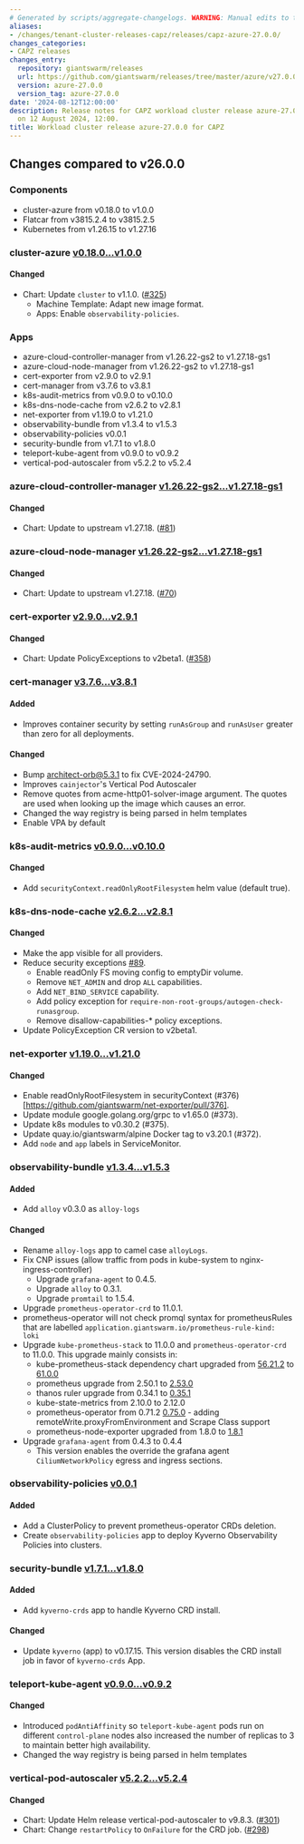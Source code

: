 ```yaml
---
# Generated by scripts/aggregate-changelogs. WARNING: Manual edits to this files will be overwritten.
aliases:
- /changes/tenant-cluster-releases-capz/releases/capz-azure-27.0.0/
changes_categories:
- CAPZ releases
changes_entry:
  repository: giantswarm/releases
  url: https://github.com/giantswarm/releases/tree/master/azure/v27.0.0
  version: azure-27.0.0
  version_tag: azure-27.0.0
date: '2024-08-12T12:00:00'
description: Release notes for CAPZ workload cluster release azure-27.0.0, published
  on 12 August 2024, 12:00.
title: Workload cluster release azure-27.0.0 for CAPZ
---
```


## Changes compared to v26.0.0

### Components

- cluster-azure from v0.18.0 to v1.0.0
- Flatcar from v3815.2.4 to v3815.2.5
- Kubernetes from v1.26.15 to v1.27.16

### cluster-azure [v0.18.0...v1.0.0](https://github.com/giantswarm/cluster-azure/compare/v0.18.0...v1.0.0)

#### Changed

- Chart: Update `cluster` to v1.1.0. ([#325](https://github.com/giantswarm/cluster-azure/pull/325))
  - Machine Template: Adapt new image format.
  - Apps: Enable `observability-policies`.

### Apps

- azure-cloud-controller-manager from v1.26.22-gs2 to v1.27.18-gs1
- azure-cloud-node-manager from v1.26.22-gs2 to v1.27.18-gs1
- cert-exporter from v2.9.0 to v2.9.1
- cert-manager from v3.7.6 to v3.8.1
- k8s-audit-metrics from v0.9.0 to v0.10.0
- k8s-dns-node-cache from v2.6.2 to v2.8.1
- net-exporter from v1.19.0 to v1.21.0
- observability-bundle from v1.3.4 to v1.5.3
- observability-policies v0.0.1
- security-bundle from v1.7.1 to v1.8.0
- teleport-kube-agent from v0.9.0 to v0.9.2
- vertical-pod-autoscaler from v5.2.2 to v5.2.4

### azure-cloud-controller-manager [v1.26.22-gs2...v1.27.18-gs1](https://github.com/giantswarm/azure-cloud-controller-manager-app/compare/v1.26.22-gs2...v1.27.18-gs1)

#### Changed

- Chart: Update to upstream v1.27.18. ([#81](https://github.com/giantswarm/azure-cloud-controller-manager-app/pull/81))

### azure-cloud-node-manager [v1.26.22-gs2...v1.27.18-gs1](https://github.com/giantswarm/azure-cloud-node-manager-app/compare/v1.26.22-gs2...v1.27.18-gs1)

#### Changed

- Chart: Update to upstream v1.27.18. ([#70](https://github.com/giantswarm/azure-cloud-node-manager-app/pull/70))

### cert-exporter [v2.9.0...v2.9.1](https://github.com/giantswarm/cert-exporter/compare/v2.9.0...v2.9.1)

#### Changed

- Chart: Update PolicyExceptions to v2beta1. ([#358](https://github.com/giantswarm/cert-exporter/pull/358))

### cert-manager [v3.7.6...v3.8.1](https://github.com/giantswarm/cert-manager-app/compare/v3.7.6...v3.8.1)

#### Added

- Improves container security by setting `runAsGroup` and `runAsUser` greater than zero for all deployments.

#### Changed

- Bump architect-orb@5.3.1 to fix CVE-2024-24790.
- Improves `cainjector`'s Vertical Pod Autoscaler
- Remove quotes from acme-http01-solver-image argument. The quotes are used when looking up the image which causes an error.
- Changed the way registry is being parsed in helm templates
- Enable VPA by default

### k8s-audit-metrics [v0.9.0...v0.10.0](https://github.com/giantswarm/k8s-audit-metrics/compare/v0.9.0...v0.10.0)

#### Changed

- Add `securityContext.readOnlyRootFilesystem` helm value (default true).

### k8s-dns-node-cache [v2.6.2...v2.8.1](https://github.com/giantswarm/k8s-dns-node-cache-app/compare/v2.6.2...v2.8.1)

#### Changed

- Make the app visible for all providers.
- Reduce security exceptions [#89](https://github.com/giantswarm/k8s-dns-node-cache-app/pull/89).
  - Enable readOnly FS moving config to emptyDir volume.
  - Remove `NET_ADMIN` and drop `ALL` capabilities.
  - Add `NET_BIND_SERVICE` capability.
  - Add policy exception for `require-non-root-groups/autogen-check-runasgroup`.
  - Remove disallow-capabilities-* policy exceptions.
- Update PolicyException CR version to v2beta1.

### net-exporter [v1.19.0...v1.21.0](https://github.com/giantswarm/net-exporter/compare/v1.19.0...v1.21.0)

#### Changed

- Enable readOnlyRootFilesystem in securityContext (#376)[https://github.com/giantswarm/net-exporter/pull/376].
- Update module google.golang.org/grpc to v1.65.0 (#373).
- Update k8s modules to v0.30.2 (#375).
- Update quay.io/giantswarm/alpine Docker tag to v3.20.1 (#372).
- Add `node` and `app` labels in ServiceMonitor.

### observability-bundle [v1.3.4...v1.5.3](https://github.com/giantswarm/observability-bundle/compare/v1.3.4...v1.5.3)

#### Added

- Add `alloy` v0.3.0 as `alloy-logs`

#### Changed

- Rename `alloy-logs` app to camel case `alloyLogs`.
- Fix CNP issues (allow traffic from pods in kube-system to nginx-ingress-controller)
  - Upgrade `grafana-agent` to 0.4.5.
  - Upgrade `alloy` to 0.3.1.
  - Upgrade `promtail` to 1.5.4.
- Upgrade `prometheus-operator-crd` to 11.0.1.
- prometheus-operator will not check promql syntax for prometheusRules that are labelled `application.giantswarm.io/prometheus-rule-kind: loki`
- Upgrade `kube-prometheus-stack` to 11.0.0 and `prometheus-operator-crd` to 11.0.0. This upgrade mainly consists in:
  - kube-prometheus-stack dependency chart upgraded from [56.21.2](https://github.com/prometheus-community/helm-charts/releases/tag/kube-prometheus-stack-56.21.2) to [61.0.0](https://github.com/prometheus-community/helm-charts/releases/tag/kube-prometheus-stack-61.0.0)
  - prometheus upgrade from 2.50.1 to [2.53.0](https://github.com/prometheus-community/helm-charts/releases/tag/prometheus-25.22.0)
  - thanos ruler upgrade from 0.34.1 to [0.35.1](https://github.com/thanos-io/thanos/releases/tag/v0.35.1)
  - kube-state-metrics from 2.10.0 to 2.12.0
  - prometheus-operator from 0.71.2 [0.75.0](https://github.com/prometheus-operator/prometheus-operator/releases/tag/v0.75.0) - adding remoteWrite.proxyFromEnvironment and Scrape Class support
  - prometheus-node-exporter upgraded from 1.8.0 to [1.8.1](https://github.com/prometheus/node_exporter/releases/tag/v1.8.1)
- Upgrade `grafana-agent` from 0.4.3 to 0.4.4
  - This version enables the override the grafana agent `CiliumNetworkPolicy` egress and ingress sections.

### observability-policies [v0.0.1](https://github.com/giantswarm/observability-policies-app/releases/v0.0.1)

#### Added

- Add a ClusterPolicy to prevent prometheus-operator CRDs deletion.
- Create `observability-policies` app to deploy Kyverno Observability Policies into clusters.

### security-bundle [v1.7.1...v1.8.0](https://github.com/giantswarm/security-bundle/compare/v1.7.1...v1.8.0)

#### Added

- Add `kyverno-crds` app to handle Kyverno CRD install.

#### Changed

- Update `kyverno` (app) to v0.17.15. This version disables the CRD install job in favor of `kyverno-crds` App.

### teleport-kube-agent [v0.9.0...v0.9.2](https://github.com/giantswarm/teleport-kube-agent-app/compare/v0.9.0...v0.9.2)

#### Changed

- Introduced `podAntiAffinity` so `teleport-kube-agent` pods run on different `control-plane` nodes also increased the number of replicas to 3 to maintain better high availability.
- Changed the way registry is being parsed in helm templates

### vertical-pod-autoscaler [v5.2.2...v5.2.4](https://github.com/giantswarm/vertical-pod-autoscaler-app/compare/v5.2.2...v5.2.4)

#### Changed

- Chart: Update Helm release vertical-pod-autoscaler to v9.8.3. ([#301](https://github.com/giantswarm/vertical-pod-autoscaler-app/pull/301))
- Chart: Change `restartPolicy` to `OnFailure` for the CRD job. ([#298](https://github.com/giantswarm/vertical-pod-autoscaler-app/pull/298))
